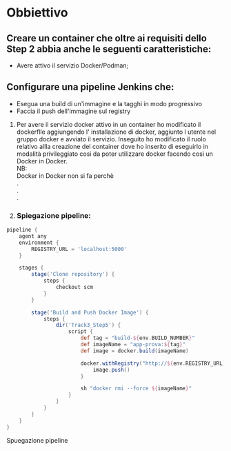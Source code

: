 # Obbiettivo

## Creare un container che oltre ai requisiti dello Step 2 abbia anche le seguenti caratteristiche:
- Avere attivo il servizio Docker/Podman;
## Configurare una pipeline Jenkins che:
- Esegua una build di un'immagine e la tagghi in modo progressivo
- Faccia il push dell'immagine sul registry

1. Per avere il servizio docker attivo in un container ho modificato il dockerflle aggiungendo l' installazione di docker, aggiunto l utente nel gruppo docker e avviato il servizio. Inseguito ho modificato il ruolo relativo allla creazione del container dove ho inserito di eseguirlo in modalità privileggiato cosi da poter utilizzare docker facendo così un Docker in Docker.  
NB:  
Docker in Docker non si fa perchè  
.  
.  
.  
2. ### Spiegazione pipeline:
```groovy
pipeline {
    agent any
    environment {
        REGISTRY_URL = 'localhost:5000'
    }

    stages {
        stage('Clone repository') {
            steps {
                checkout scm
            }
        }

        stage('Build and Push Docker Image') {
            steps {
                dir('Track3_Step5') {
                    script {
                        def tag = "build-${env.BUILD_NUMBER}"
                        def imageName = "app-prova:${tag}"
                        def image = docker.build(imageName)

                        docker.withRegistry("http://${env.REGISTRY_URL}") {
                            image.push()
                        }

                        sh "docker rmi --force ${imageName}"
                    }
                }
            }
        }
    }
}
```
Spuegazione pipeline